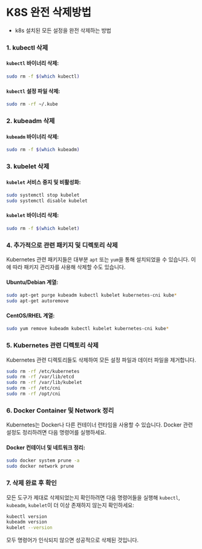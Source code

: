 # K8S 완전 삭제방법

- k8s 설치된 모든 설정을 완전 삭제하는 방법



### 1. **kubectl 삭제**

#### `kubectl` 바이너리 삭제:

```bash
sudo rm -f $(which kubectl)
```

#### `kubectl` 설정 파일 삭제:

```bash
sudo rm -rf ~/.kube
```

### 2. **kubeadm 삭제**

#### `kubeadm` 바이너리 삭제:

```bash
sudo rm -f $(which kubeadm)
```

### 3. **kubelet 삭제**

#### `kubelet` 서비스 중지 및 비활성화:

```bash
sudo systemctl stop kubelet
sudo systemctl disable kubelet
```

#### `kubelet` 바이너리 삭제:

```bash
sudo rm -f $(which kubelet)
```

### 4. **추가적으로 관련 패키지 및 디렉토리 삭제**

Kubernetes 관련 패키지들은 대부분 `apt` 또는 `yum`을 통해 설치되었을 수 있습니다. 이에 따라 패키지 관리자를 사용해 삭제할 수도 있습니다.

#### **Ubuntu/Debian 계열:**

```bash
sudo apt-get purge kubeadm kubectl kubelet kubernetes-cni kube*
sudo apt-get autoremove
```

#### **CentOS/RHEL 계열:**

```bash
sudo yum remove kubeadm kubectl kubelet kubernetes-cni kube*
```

### 5. **Kubernetes 관련 디렉토리 삭제**

Kubernetes 관련 디렉토리들도 삭제하여 모든 설정 파일과 데이터 파일을 제거합니다.

```bash
sudo rm -rf /etc/kubernetes
sudo rm -rf /var/lib/etcd
sudo rm -rf /var/lib/kubelet
sudo rm -rf /etc/cni
sudo rm -rf /opt/cni
```

### 6. **Docker Container 및 Network 정리**

Kubernetes는 Docker나 다른 컨테이너 런타임을 사용할 수 있습니다. Docker 관련 설정도 정리하려면 다음 명령어를 실행하세요.

#### Docker 컨테이너 및 네트워크 정리:

```bash
sudo docker system prune -a
sudo docker network prune
```

### 7. **삭제 완료 후 확인**

모든 도구가 제대로 삭제되었는지 확인하려면 다음 명령어들을 실행해 `kubectl`, `kubeadm`, `kubelet`이 더 이상 존재하지 않는지 확인하세요:

```bash
kubectl version
kubeadm version
kubelet --version
```

모두 명령어가 인식되지 않으면 성공적으로 삭제된 것입니다.
